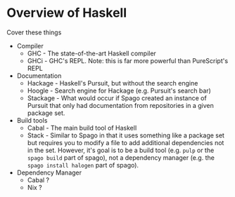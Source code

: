 # Overview of Haskell

Cover these things
- Compiler
  - GHC - The state-of-the-art Haskell compiler
  - GHCi - GHC's REPL. Note: this is far more powerful than PureScript's REPL
- Documentation
  - Hackage - Haskell's Pursuit, but without the search engine
  - Hoogle - Search engine for Hackage (e.g. Pursuit's search bar)
  - Stackage - What would occur if Spago created an instance of Pursuit that only had documentation from repositories in a given package set.
- Build tools
  - Cabal - The main build tool of Haskell
  - Stack - Similar to Spago in that it uses something like a package set but requires you to modify a file to add additional dependencies not in the set. However, it's goal is to be a build tool (e.g. `pulp` or the `spago build` part of spago), not a dependency manager (e.g. the `spago install halogen` part of spago).
- Dependency Manager
  - Cabal ?
  - Nix ?
